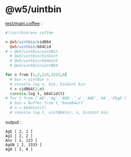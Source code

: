 [‼️]: ✏️README.mdt

# @w5/uintbin

[test/main.coffee](./test/main.coffee) :

```coffee
#!/usr/bin/env coffee

> @w5/uintbin/cidB64
  @w5/uintbin/b64Cid
# > @w5/uintbin/uintBin
  # @w5/uintbin/binUint
  # @w5/uintbin/b64Uint
  # @w5/uintbin/uintB64

for n from [1,2,123,3333,0]
  # bin = uintBin n
  # console.log n, bin, binUint bin
  t = cidB64(2,n)
  console.log t, b64Cid(t)
# for t from ['AQ','Ag','BQ0','_w','AAE','AA','FEgD']
  # bin = Buffer.from t,'base64url'
  # n = b64Uint(t)
  # console.log t, uintB64(n), n, binUint bin
```

output :

```
AgE [ 2, 1 ]
AgI [ 2, 2 ]
Ans [ 2, 123 ]
AgUN [ 2, 3333 ]
AgA [ 2, 0 ]
```
